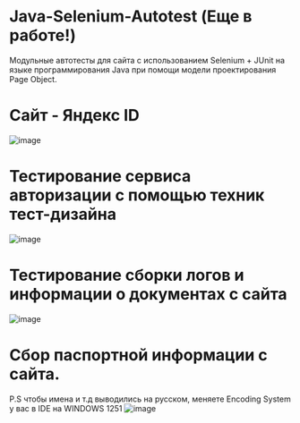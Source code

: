 # Java-Selenium-Autotest (Еще в работе!)
Модульные автотесты для сайта с использованием Selenium + JUnit на языке программирования Java при помощи модели проектирования Page Object.

# Сайт - Яндекс ID
![image](https://github.com/az3l1t/Java-Selenium-Autotest/assets/126178814/4342a8e5-4694-4a07-b4da-7e61f1bc2365)

# Тестирование сервиса авторизации с помощью техник тест-дизайна
![image](https://github.com/az3l1t/Java-Selenium-Autotest/assets/126178814/2e8be5d4-3ea8-4bde-97d4-a08cb1b81b36)

# Тестирование сборки логов и информации о документах с сайта
![image](https://github.com/az3l1t/Java-Selenium-Autotest/assets/126178814/922c9223-2154-4e5f-9dac-d968c7a084e0)
# Сбор паспортной информации с сайта.
P.S чтобы имена и т.д выводились на русском, меняете 
Encoding System у вас в IDE на WINDOWS 1251
![image](https://github.com/az3l1t/Java-Selenium-Autotest/assets/126178814/35311f21-abf1-45cb-9cb0-b038bc016773)

